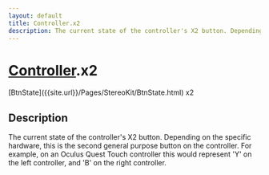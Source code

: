 ```yaml
---
layout: default
title: Controller.x2
description: The current state of the controller's X2 button. Depending on the specific hardware, this is the second general purpose button on the controller. For example, on an Oculus Quest Touch controller this would represent 'Y' on the left controller, and 'B' on the right controller.
---
```

# [Controller]({{site.url}}/Pages/StereoKit/Controller.html).x2

<div class='signature' markdown='1'>
[BtnState]({{site.url}}/Pages/StereoKit/BtnState.html) x2
</div>

## Description
The current state of the controller's X2 button.
Depending on the specific hardware, this is the second general
purpose button on the controller. For example, on an Oculus Quest
Touch controller this would represent 'Y' on the left controller,
and 'B' on the right controller.

